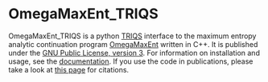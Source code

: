 # OmegaMaxEnt_TRIQS

OmegaMaxEnt_TRIQS is a python [TRIQS] interface to the maximum entropy analytic continuation program [OmegaMaxEnt][OME] written in C++. It is published under the [GNU Public License, version 3][license]. For information on installation and usage, see the [documentation][doc]. If you use the code in publications, please take a look at [this page][about] for citations.

 
[TRIQS]: https://triqs.github.io/triqs/master/
[about]: https://triqs.github.io/omegamaxent_interface/master/about.html
[license]: http://www.gnu.org/licenses/gpl.html
[doc]: https://triqs.github.io/omegamaxent_interface/master/
[OME]: https://www.physique.usherbrooke.ca/MaxEnt/index.php/Main_Page